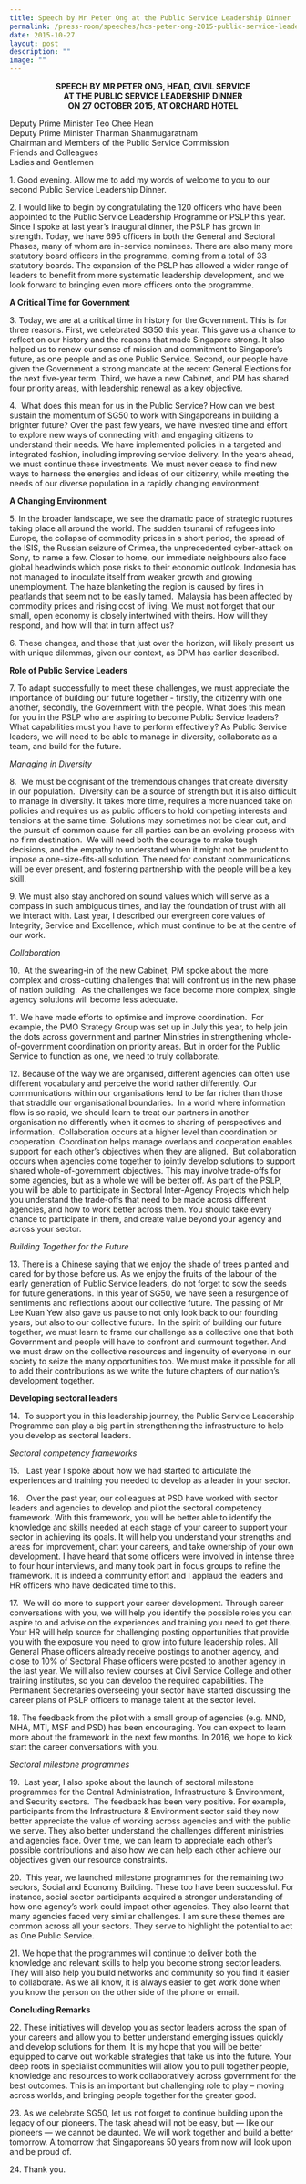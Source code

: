 ```yaml
---
title: Speech by Mr Peter Ong at the Public Service Leadership Dinner
permalink: /press-room/speeches/hcs-peter-ong-2015-public-service-leadership-dinner/
date: 2015-10-27
layout: post
description: ""
image: ""
---
```

<div style="text-align:center"><strong>
SPEECH BY MR PETER ONG, HEAD, CIVIL SERVICE <br>
AT THE PUBLIC SERVICE LEADERSHIP DINNER <br>
ON 27 OCTOBER 2015, AT ORCHARD HOTEL
	</strong></div>
	

Deputy Prime Minister Teo Chee Hean <br>
Deputy Prime Minister Tharman Shanmugaratnam <br>
Chairman and Members of the Public Service Commission <br>
Friends and Colleagues <br>
Ladies and Gentlemen

1\. Good evening. Allow me to add my words of welcome to you to our second Public Service Leadership Dinner.

2\.&nbsp;I would like to begin by congratulating the 120 officers who have been appointed to the Public Service Leadership Programme or PSLP this year. Since I spoke at last year’s inaugural dinner, the PSLP has grown in strength. Today, we have 695 officers in both the General and Sectoral Phases, many of whom are in-service nominees. There are also many more statutory board officers in the programme, coming from a total of 33 statutory boards. The expansion of the PSLP has allowed a wider range of leaders to benefit from more systematic leadership development, and we look forward to bringing even more officers onto the programme.&nbsp;

**A Critical Time for Government**

3\.&nbsp;Today, we are at a critical time in history for the Government. This is for three reasons. First, we celebrated SG50 this year. This gave us a chance to reflect on our history and the reasons that made Singapore strong. It also helped us to renew our sense of mission and commitment to Singapore’s future, as one people and as one Public Service. Second, our people have given the Government a strong mandate at the recent General Elections for the next five-year term. Third, we have a new Cabinet, and PM has shared four priority areas, with leadership renewal as a key objective.&nbsp;

4\.&nbsp;&nbsp;What does this mean for us in the Public Service? How can we best sustain the momentum of SG50 to work with Singaporeans in building a brighter future? Over the past few years, we have invested time and effort to explore new ways of connecting with and engaging citizens to understand their needs. We have implemented policies in a targeted and integrated fashion, including improving service delivery. In the years ahead, we must continue these investments. We must never cease to find new ways to harness the energies and ideas of our citizenry, while meeting the needs of our diverse population in a rapidly changing environment.

**A Changing Environment**

5\.&nbsp;In the broader landscape, we see the dramatic pace of strategic ruptures taking place all around the world. The sudden tsunami of refugees into Europe, the collapse of commodity prices in a short period, the spread of the ISIS, the Russian seizure of Crimea, the unprecedented cyber-attack on Sony, to name a few. Closer to home, our immediate neighbours also face global headwinds which pose risks to their economic outlook. Indonesia has not managed to inoculate itself from weaker growth and growing unemployment. The haze blanketing the region is caused by fires in peatlands that seem not to be easily tamed.&nbsp;&nbsp;Malaysia has been affected by commodity prices and rising cost of living. We must not forget that our small, open economy is closely intertwined with theirs. How will they respond, and how will that in turn affect us?

6\.&nbsp;These changes, and those that just over the horizon, will likely present us with unique dilemmas, given our context, as DPM has earlier described.

**Role of Public Service Leaders**

7\. To adapt successfully to meet these challenges, we must appreciate the importance of building our future together - firstly, the citizenry with one another, secondly, the Government with the people. What does this mean for you in the PSLP who are aspiring to become Public Service leaders? What capabilities must you have to perform effectively? As Public Service leaders, we will need to be able to manage in diversity, collaborate as a team, and build for the future.

_Managing in Diversity_&nbsp;

8\.&nbsp;&nbsp;We must be cognisant of the tremendous changes that create diversity in our population.&nbsp;&nbsp;Diversity can be a source of strength but it is also difficult to manage in diversity. It takes more time, requires a more nuanced take on policies and requires us as public officers to hold competing interests and tensions at the same time. Solutions may sometimes not be clear cut, and the pursuit of common cause for all parties can be an evolving process with no firm destination.&nbsp;&nbsp;We will need both the courage to make tough decisions, and the empathy to understand when it might not be prudent to impose a one-size-fits-all solution. The need for constant communications will be ever present, and fostering partnership with the people will be a key skill.&nbsp;

9\.&nbsp;We must also stay anchored on sound values which will serve as a compass in such ambiguous times, and lay the foundation of trust with all we interact with. Last year, I described our evergreen core values of Integrity, Service and Excellence, which must continue to be at the centre of our work.&nbsp;

_Collaboration_

10\.&nbsp;&nbsp;At the swearing-in of the new Cabinet, PM spoke about the more complex and cross-cutting challenges that will confront us in the new phase of nation building.&nbsp;&nbsp;As the challenges we face become more complex, single agency solutions will become less adequate.

11\.&nbsp;We have made efforts to optimise and improve coordination.&nbsp;&nbsp;For example, the PMO Strategy Group was set up in July this year, to help join the dots across government and partner Ministries in&nbsp;strengthening whole-of-government coordination on priority areas. But in order for the Public Service to function as one, we need to truly collaborate.&nbsp;

12\.&nbsp;Because of the way we are organised, different agencies can often use different vocabulary and perceive the world rather differently. Our communications within our organisations tend to be far richer than those that straddle our organisational boundaries.&nbsp;&nbsp;In a world where information flow is so rapid, we should learn to treat our partners in another organisation no differently when it comes to sharing of perspectives and information.&nbsp;&nbsp;Collaboration occurs at a higher level than coordination or cooperation. Coordination helps manage overlaps and cooperation enables support for each other’s objectives when they are aligned.&nbsp;&nbsp;But collaboration occurs when agencies come together to jointly develop solutions to support shared whole-of-government objectives. This may involve trade-offs for some agencies, but as a whole we will be better off. As part of the PSLP, you will be able to participate in Sectoral Inter-Agency Projects which help you understand the trade-offs that need to be made across different agencies, and how to work better across them. You should take every chance to participate in them, and create value beyond your agency and across your sector.

_Building Together for the Future_

13\.&nbsp;There is a Chinese saying that we enjoy the shade of trees planted and cared for by those before us. As we enjoy the fruits of the labour of the early generation of Public Service leaders, do not forget to sow the seeds for future generations. In this year of SG50, we have seen a resurgence of sentiments and reflections about our collective future. The passing of Mr Lee Kuan Yew also gave us pause to not only look back to our founding years, but also to our collective future.&nbsp;&nbsp;In the spirit of building our future together, we must learn to frame our challenge as a collective one that both Government and people will have to confront and surmount together. And we must draw on the collective resources and ingenuity of everyone in our society to seize the many opportunities too. We must make it possible for all to add their contributions as we write the future chapters of our nation’s development together.&nbsp;&nbsp;&nbsp;

**Developing sectoral leaders**

14\.&nbsp;&nbsp;To support you in this leadership journey, the Public Service Leadership Programme can play a big part in strengthening the infrastructure to help you develop as sectoral leaders.

_Sectoral competency frameworks_

15\.&nbsp;&nbsp;&nbsp;Last year I spoke about how we had started to articulate the experiences and training you needed to develop as a leader in your sector.

16\.&nbsp;&nbsp;&nbsp;Over the past year, our colleagues at PSD have worked with sector leaders and agencies to develop and pilot the sectoral competency framework. With this framework, you will be better able to identify the knowledge and skills needed at each stage of your career to support your sector in achieving its goals. It will help you understand your strengths and areas for improvement, chart your careers, and take ownership of your own development. I have heard that some officers were involved in intense three to four hour interviews, and many took part in focus groups to refine the framework. It is indeed a community effort and I applaud the leaders and HR officers who have dedicated time to this.

17\.&nbsp;&nbsp;We will do more to support your career development. Through career conversations with you, we will help you identify the possible roles you can aspire to and advise on the experiences and training you need to get there. Your HR will help source for challenging posting opportunities that provide you with the exposure you need to grow into future leadership roles. All General Phase officers already receive postings to another agency, and close to 10% of Sectoral Phase officers were posted to another agency in the last year. We will also review courses at Civil Service College and other training institutes, so you can develop the required capabilities. The Permanent Secretaries overseeing your sector have started discussing the career plans of PSLP officers to manage talent at the sector level.&nbsp;

18\.&nbsp;The feedback from the pilot with a small group of agencies (e.g. MND, MHA, MTI, MSF and PSD) has been encouraging. You can expect to learn more about the framework in the next few months. In 2016, we hope to kick start the career conversations with you.

_Sectoral milestone programmes_

19\.&nbsp;&nbsp;Last year, I also spoke about the launch of sectoral milestone programmes for the Central Administration, Infrastructure &amp; Environment, and Security sectors.&nbsp;&nbsp;The feedback has been very positive. For example, participants from the Infrastructure &amp; Environment sector said they now better appreciate the value of working across agencies and with the public we serve. They also better understand the challenges different ministries and agencies face. Over time, we can learn to appreciate each other’s possible contributions and also how we can help each other achieve our objectives given our resource constraints.&nbsp;

20\.&nbsp;&nbsp;This year, we launched milestone programmes for the remaining two sectors, Social and Economy Building. These too have been successful. For instance, social sector participants acquired a stronger understanding of how one agency’s work could impact other agencies. They also learnt that many agencies faced very similar challenges. I am sure these themes are common across all your sectors. They serve to highlight the potential to act as One Public Service.

21\.&nbsp;We hope that the programmes will continue to deliver both the knowledge and relevant skills to help you become strong sector leaders. They will also help you build networks and community so you find it easier to collaborate. As we all know, it is always easier to get work done when you know the person on the other side of the phone or email.

**Concluding Remarks**

22\.&nbsp;These initiatives will develop you as sector leaders across the span of your careers and allow you to better understand emerging issues quickly and develop solutions for them. It is my hope that you will be better equipped to carve out workable strategies that take us into the future. Your deep roots in specialist communities will allow you to pull together people, knowledge and resources to work collaboratively across government for the best outcomes. This is an important but challenging role to play – moving across worlds, and bringing people together for the greater good.

23\.&nbsp;As we celebrate SG50, let us not forget to continue building upon the legacy of our pioneers. The task ahead will not be easy, but — like our pioneers — we cannot be daunted. We will work together and build a better tomorrow. A tomorrow that Singaporeans 50 years from now will look upon and be proud of.

24\.&nbsp;Thank you.
